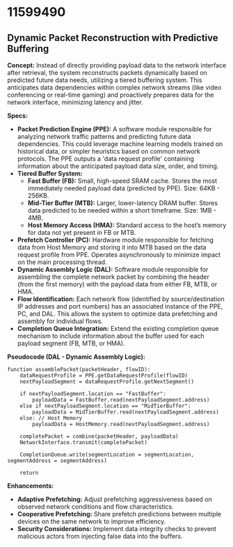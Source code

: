 # 11599490

## Dynamic Packet Reconstruction with Predictive Buffering

**Concept:** Instead of directly providing payload data to the network interface after retrieval, the system reconstructs packets dynamically based on predicted future data needs, utilizing a tiered buffering system. This anticipates data dependencies within complex network streams (like video conferencing or real-time gaming) and proactively prepares data for the network interface, minimizing latency and jitter.

**Specs:**

*   **Packet Prediction Engine (PPE):** A software module responsible for analyzing network traffic patterns and predicting future data dependencies. This could leverage machine learning models trained on historical data, or simpler heuristics based on common network protocols. The PPE outputs a 'data request profile' containing information about the anticipated payload data size, order, and timing.
*   **Tiered Buffer System:**
    *   **Fast Buffer (FB):** Small, high-speed SRAM cache. Stores the most immediately needed payload data (predicted by PPE). Size: 64KB - 256KB.
    *   **Mid-Tier Buffer (MTB):** Larger, lower-latency DRAM buffer. Stores data predicted to be needed within a short timeframe. Size: 1MB - 4MB.
    *   **Host Memory Access (HMA):** Standard access to the host’s memory for data not yet present in FB or MTB.
*   **Prefetch Controller (PC):** Hardware module responsible for fetching data from Host Memory and storing it into MTB based on the data request profile from PPE. Operates asynchronously to minimize impact on the main processing thread.
*   **Dynamic Assembly Logic (DAL):** Software module responsible for assembling the complete network packet by combining the header (from the first memory) with the payload data from either FB, MTB, or HMA.
*   **Flow Identification:** Each network flow (identified by source/destination IP addresses and port numbers) has an associated instance of the PPE, PC, and DAL. This allows the system to optimize data prefetching and assembly for individual flows.
*   **Completion Queue Integration:** Extend the existing completion queue mechanism to include information about the buffer used for each payload segment (FB, MTB, or HMA).

**Pseudocode (DAL - Dynamic Assembly Logic):**

```pseudocode
function assemblePacket(packetHeader, flowID):
    dataRequestProfile = PPE.getDataRequestProfile(flowID)
    nextPayloadSegment = dataRequestProfile.getNextSegment()

    if nextPayloadSegment.location == "FastBuffer":
        payloadData = FastBuffer.read(nextPayloadSegment.address)
    else if nextPayloadSegment.location == "MidTierBuffer":
        payloadData = MidTierBuffer.read(nextPayloadSegment.address)
    else: // Host Memory
        payloadData = HostMemory.read(nextPayloadSegment.address)

    completePacket = combine(packetHeader, payloadData)
    NetworkInterface.transmit(completePacket)

    CompletionQueue.write(segmentLocation = segmentLocation, segmentAddress = segmentAddress)

    return
```

**Enhancements:**

*   **Adaptive Prefetching:** Adjust prefetching aggressiveness based on observed network conditions and flow characteristics.
*   **Cooperative Prefetching:** Share prefetch predictions between multiple devices on the same network to improve efficiency.
*   **Security Considerations:** Implement data integrity checks to prevent malicious actors from injecting false data into the buffers.